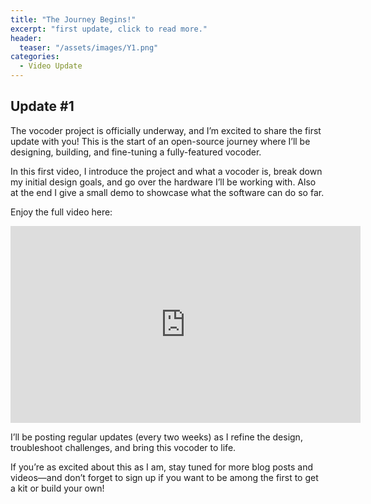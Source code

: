 ```yaml
---
title: "The Journey Begins!"
excerpt: "first update, click to read more."
header:
  teaser: "/assets/images/Y1.png"
categories:
  - Video Update
---
```

## Update #1

The vocoder project is officially underway, and I’m excited to share the first update with you!
This is the start of an open-source journey where I’ll be designing, building, and fine-tuning a fully-featured vocoder.

In this first video, I introduce the project and what a vocoder is, break down my initial design goals, and go over the hardware I’ll be working with.
Also at the end I give a small demo to showcase what the software can do so far.

Enjoy the full video here:
<iframe width="560" height="315" src="https://www.youtube.com/embed/rL30RTtkXGY?si=-Q6QVQuByqNHApit" title="YouTube video player" frameborder="0" allow="accelerometer; autoplay; clipboard-write; encrypted-media; gyroscope; picture-in-picture; web-share" referrerpolicy="strict-origin-when-cross-origin" allowfullscreen></iframe>

I’ll be posting regular updates (every two weeks) as I refine the design, troubleshoot challenges, and bring this vocoder to life.

If you’re as excited about this as I am, stay tuned for more blog posts and videos—and don’t forget to sign up if you want to be among the first to get a kit or build your own! 

<!--## Newsletter

{% include newsletter.html %}-->
